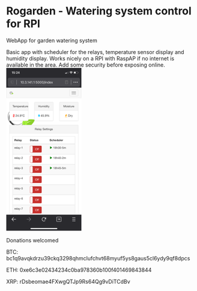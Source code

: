 # Rogarden - Watering system control for RPI
WebApp for garden watering system

Basic app with scheduler for the relays, temperature sensor display and humidity display.
Works nicely on a RPI with RaspAP if no internet is available in the area.
Add some security before exposing online. 
<img src="https://github.com/rgonomike/rogarden/blob/main/app.png" width="200">

Donations welcomed

BTC: bc1q9avqkdrzu39ckq3298qhmclufchvt68myuf5ys8gaus5cl6ydy9qf8dpcs

ETH: 0xe6c3e02434234c0ba978360b100f401469843844

XRP: rDsbeomae4FXwgQTJp9Rs64Qg9vDiTCdBv
